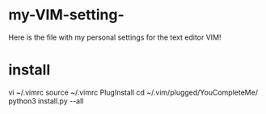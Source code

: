 # my-VIM-setting-
Here is the file with my personal settings for the text editor VIM!

# install 
vi ~/.vimrc
source ~/.vimrc
PlugInstall
cd ~/.vim/plugged/YouCompleteMe/
python3 install.py --all
